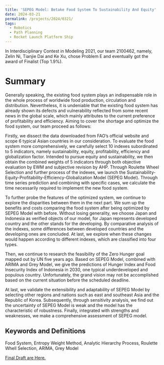 ```yaml
---
title: 'SEPEG Model: Betake Food System To Sustainability And Equity'
date: 2024-03-21
permalink: /projects/2024/0321/
tags:
  - Robotics
  - Path Planning
  - Rocket Launch Platform Ship
---
```


In Interdisciplinary Contest in Modeling 2021, our team 2100462, namely, Zelin Ni, Tianjie Dai and Ke Xu, chose Problem E and eventually got the award of Finalist (Top 1.9%).

Summary
======
Generally speaking, the existing food system plays an indispensable role in the whole process of worldwide food production, circulation and distribution. Nevertheless, it is undeniable that the existing food system has already shown its defects and vulnerability reflected from some recent news in the global scale, which mainly attributes to the current preference of profitability and efficiency. Aiming to cover the shortage and optimize the food system, our team proceed as follows:

Firstly, we dissect the data downloaded from FAO’s official website and scope 6 typical Asian countries in our consideration. To evaluate the food system more comprehensively, we carefully select 10 indexes subordinated to 5 indicators, namely sustainability, equity, profitability, efficiency and globalization factor. Intended to pursue equity and sustainability, we then obtain the combined weights of 5 indicators through both objective evaluation by EWM and subjective revision by AHP. Through Roulette Wheel Selection and further process of the indexes, we launch the Sustainability-Equity-Profitability-Efficiency-Globalization Model (SEPEG Model). Through time series prediction and combining with specific cases, we calculate the time necessarily required to implement the new food system.

To further probe the features of the optimized system, we continue to explore the disparities between them in the next part. We sum up the benefits and costs comparing the food system after being optimized by SEPEG Model with before. Without losing generality, we choose Japan and Indonesia as verified objects of our model, for Japan represents developed country and the other stands for the developing. By comparative analysis of the indexes, some differences between developed countries and the developing ones are concluded. At last, we explore when these changes would happen according to different indexes, which are classified into four types. 

Then, we continue to research the feasibility of the Zero Hunger goal mapped out by UN five years ago. Based on SEPEG Model, combined with ARIMA and Grey Model, we give the predictions of Hunger Index and Food Insecurity Index of Indonesia in 2030, one typical underdeveloped and populous country. Unfortunately, the grand vision may not be accomplished based on the current situation before the scheduled deadline.

At last, we validate the extensibility and adaptability of SEPEG Model by selecting other regions and nations such as east and southeast Asia and the Republic of Korea. Subsequently, through sensitivity analysis, we find out the uncertainty of SEPEG Model is weak and the model has the characteristic of robustness. Finally, integrated with strengths and weaknesses, we make a comprehensive assessment of SEPEG model.

Keywords and Definitions
------
Food System, Entropy Weight Method, Analytic Hierarchy Process, Roulette Whell Selection, ARIMA, Grey Model

[Final Draft are Here.](/files/robot.pdf)
